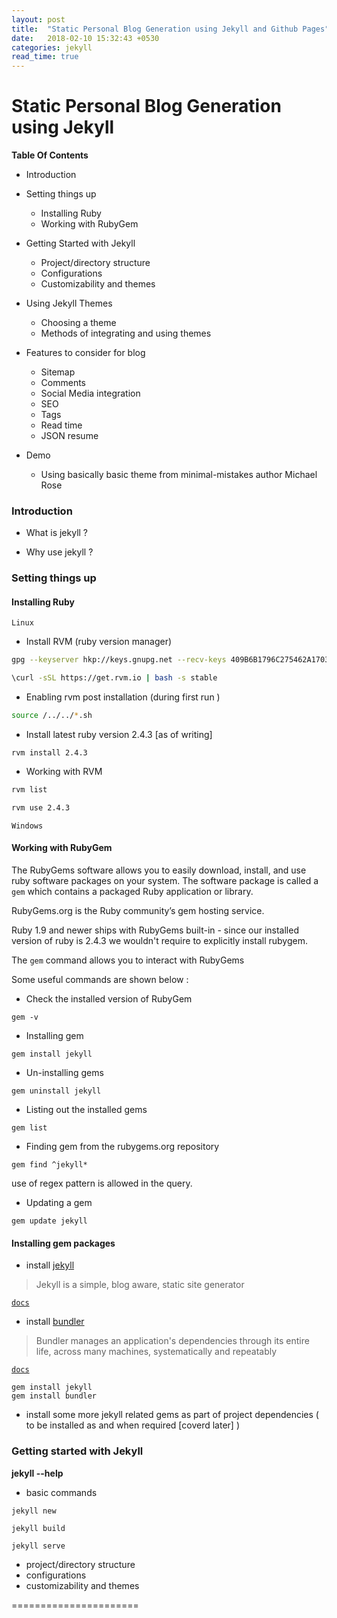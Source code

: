 ```yaml
---
layout: post
title:  "Static Personal Blog Generation using Jekyll and Github Pages"
date:   2018-02-10 15:32:43 +0530
categories: jekyll
read_time: true
---
```


# Static Personal Blog Generation using Jekyll


**Table Of Contents**

- Introduction

- Setting things up
	- Installing Ruby
    - Working with RubyGem 
    
- Getting Started with Jekyll
	- Project/directory structure
	- Configurations
	- Customizability and themes
    
- Using Jekyll Themes
	- Choosing a theme
	- Methods of integrating and using themes
    
- Features to consider for blog
	- Sitemap
    - Comments
    - Social Media integration
    - SEO
    - Tags
    - Read time
    - JSON resume
    
 - Demo
 	- Using basically basic theme from minimal-mistakes author Michael Rose
    
    
 
### Introduction



 - What is jekyll ?
 
 - Why use jekyll ?
 
 
### Setting things up

#### Installing Ruby

``Linux``

 - Install RVM (ruby version manager)

```bash
gpg --keyserver hkp://keys.gnupg.net --recv-keys 409B6B1796C275462A1703113804BB82D39DC0E3 7D2BAF1CF37B13E2069D6956105BD0E739499BDB
```

```bash
\curl -sSL https://get.rvm.io | bash -s stable
```

- Enabling rvm post installation (during first run )

```bash
source /../../*.sh
```

- Install latest ruby version 2.4.3 [as of writing]

```
rvm install 2.4.3
```
- Working with RVM 

```bash
rvm list 
```

```bash
rvm use 2.4.3
```

``Windows``


#### Working with RubyGem 

The RubyGems software allows you to easily download, install, and use ruby software packages on your system. The software package is called a ``gem`` which contains a packaged Ruby application or library.

RubyGems.org is the Ruby community’s gem hosting service.

Ruby 1.9 and newer ships with RubyGems built-in - since our installed version of ruby is 2.4.3 we wouldn't require to explicitly install rubygem.

The ``gem`` command allows you to interact with RubyGems

Some useful commands are shown below :

- Check the installed version of RubyGem
```
gem -v
```

- Installing gem 
```
gem install jekyll
```

- Un-installing gems
```
gem uninstall jekyll
```

- Listing out the installed gems
```
gem list
```
- Finding gem from the rubygems.org repository 

```
gem find ^jekyll*
```
use of regex pattern is allowed in the query.

- Updating a gem

```
gem update jekyll

```

#### Installing gem packages 


- install [jekyll] 


> Jekyll is a simple, blog aware, static site generator

[``docs``](https://jekyllrb.com/docs/home/)


- install [bundler] 

> Bundler manages an application's dependencies through its entire life, across many machines, systematically and repeatably

[``docs``](http://bundler.io/docs.html)


```
gem install jekyll
gem install bundler
```

- install some more jekyll related gems as part of project dependencies ( to be installed as and when required [coverd later] )


### Getting started with Jekyll

**jekyll --help**

 - basic commands 

```
jekyll new
```

```
jekyll build
```

```
jekyll serve
```

- project/directory structure
- configurations
- customizability and themes


======================

[jekyll]:https://rubygems.org/gems/jekyll
[bundler]:https://rubygems.org/gems/bundler